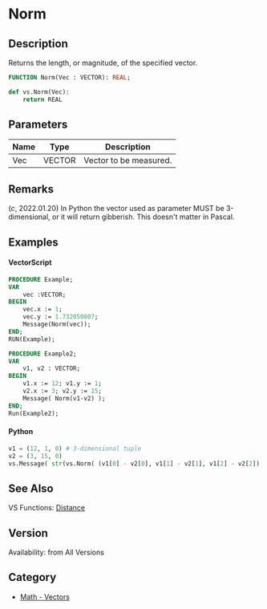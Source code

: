 # Norm

## Description
Returns the length, or magnitude, of the specified vector.

```pascal
FUNCTION Norm(Vec : VECTOR): REAL;
```

```python
def vs.Norm(Vec):
    return REAL
```

## Parameters
|Name|Type|Description|
|---|---|---|
|Vec|VECTOR|Vector to be measured.|

## Remarks
(*_c_*, 2022.01.20) In Python the vector used as parameter MUST be 3-dimensional, or it will return gibberish. This doesn't matter in Pascal.

## Examples
#### VectorScript ####
```pascal
PROCEDURE Example;
VAR
    vec :VECTOR;
BEGIN
    vec.x := 1;
    vec.y := 1.732050807;
    Message(Norm(vec));
END;
RUN(Example);

PROCEDURE Example2;
VAR
    v1, v2 : VECTOR;
BEGIN
    v1.x := 12; v1.y := 1;
    v2.x := 3; v2.y := 15;
    Message( Norm(v1-v2) );
END;
Run(Example2);
```
#### Python ####
```python
v1 = (12, 1, 0) # 3-dimensional tuple
v2 = (3, 15, 0)
vs.Message( str(vs.Norm( (v1[0] - v2[0], v1[1] - v2[1], v1[2] - v2[2]) )) )
```

## See Also
VS Functions:
[Distance](Distance.md)

## Version
Availability: from All Versions

## Category
* [Math - Vectors](../Categories/Math%20-%20Vectors.md)
